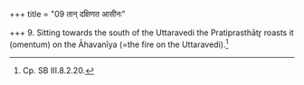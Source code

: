 +++
title = "09 तान् दक्षिणत आसीनः"

+++
9. Sitting towards the south of the Uttaravedi the Pratiprasthātr̥ roasts it (omentum) on the Āhavanīya (=the fire on the Uttaravedi).[^1]  

[^1]: Cp. SB III.8.2.20.
